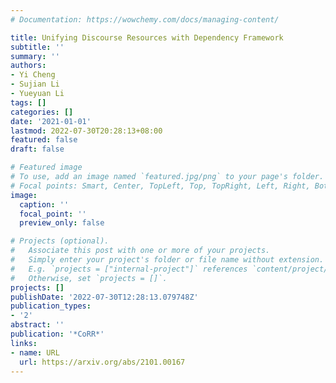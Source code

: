 ```yaml
---
# Documentation: https://wowchemy.com/docs/managing-content/

title: Unifying Discourse Resources with Dependency Framework
subtitle: ''
summary: ''
authors:
- Yi Cheng
- Sujian Li
- Yueyuan Li
tags: []
categories: []
date: '2021-01-01'
lastmod: 2022-07-30T20:28:13+08:00
featured: false
draft: false

# Featured image
# To use, add an image named `featured.jpg/png` to your page's folder.
# Focal points: Smart, Center, TopLeft, Top, TopRight, Left, Right, BottomLeft, Bottom, BottomRight.
image:
  caption: ''
  focal_point: ''
  preview_only: false

# Projects (optional).
#   Associate this post with one or more of your projects.
#   Simply enter your project's folder or file name without extension.
#   E.g. `projects = ["internal-project"]` references `content/project/deep-learning/index.md`.
#   Otherwise, set `projects = []`.
projects: []
publishDate: '2022-07-30T12:28:13.079748Z'
publication_types:
- '2'
abstract: ''
publication: '*CoRR*'
links:
- name: URL
  url: https://arxiv.org/abs/2101.00167
---
```

